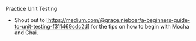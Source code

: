 Practice Unit Testing

- Shout out to [https://medium.com/@grace.nieboer/a-beginners-guide-to-unit-testing-f311469cdc2d] for the tips on how to begin with Mocha and Chai.